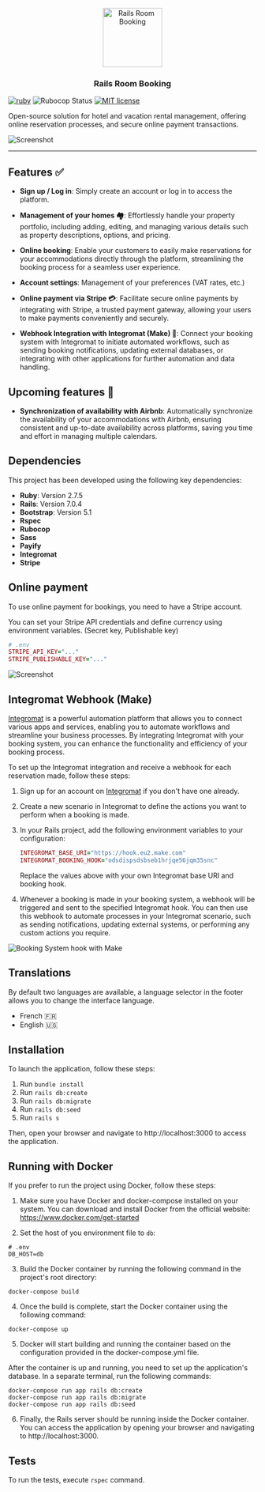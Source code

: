 <p align="center">
  <img src="app/assets/images/logo.svg" alt="Rails Room Booking" width="120">
</p>

<h3 align="center">Rails Room Booking</h3>

<span>[![ruby](https://img.shields.io/badge/ruby-2.7.5%20*-ruby.svg?colorA=D30001&colorB=DF3B3C)](https://github.com/andrewdsilva/rails-room-booking)</span> <span>
![Rubocop Status](https://img.shields.io/badge/rubocop-passing-rubocop.svg?colorA=1f7a1f&colorB=2aa22a)</span> <span>
[![MIT license](https://img.shields.io/badge/license-MIT-mit.svg?colorA=1f7a1f&colorB=2aa22a)](http://opensource.org/licenses/MIT)</span>

Open-source solution for hotel and vacation rental management, offering online reservation processes, and secure online payment transactions.

![Screenshot](./app/assets/images/screenshot.png)

___

## Features ✅

- **Sign up / Log in**: Simply create an account or log in to access the platform.

- **Management of your homes 🏘️**: Effortlessly handle your property portfolio, including adding, editing, and managing various details such as property descriptions, options, and pricing.

- **Online booking**: Enable your customers to easily make reservations for your accommodations directly through the platform, streamlining the booking process for a seamless user experience.

- **Account settings**: Management of your preferences (VAT rates, etc.)

- **Online payment via Stripe 💳**: Facilitate secure online payments by integrating with Stripe, a trusted payment gateway, allowing your users to make payments conveniently and securely.

- **Webhook Integration with Integromat (Make) 🤖**: Connect your booking system with Integromat to initiate automated workflows, such as sending booking notifications, updating external databases, or integrating with other applications for further automation and data handling.

## Upcoming features 🚀

- **Synchronization of availability with Airbnb**: Automatically synchronize the availability of your accommodations with Airbnb, ensuring consistent and up-to-date availability across platforms, saving you time and effort in managing multiple calendars.

## Dependencies

This project has been developed using the following key dependencies:

- **Ruby**: Version 2.7.5
- **Rails**: Version 7.0.4
- **Bootstrap**: Version 5.1
- **Rspec**
- **Rubocop**
- **Sass**
- **Payify**
- **Integromat**
- **Stripe**

## Online payment

To use online payment for bookings, you need to have a Stripe account.

You can set your Stripe API credentials and define currency using environment variables. (Secret key, Publishable key)

```ruby
# .env
STRIPE_API_KEY="..."
STRIPE_PUBLISHABLE_KEY="..."
```

![Screenshot](./app/assets/images/screenshot-payment.png)

## Integromat Webhook (Make)

[Integromat](https://www.make.com/en) is a powerful automation platform that allows you to connect various apps and services, enabling you to automate workflows and streamline your business processes. By integrating Integromat with your booking system, you can enhance the functionality and efficiency of your booking process.

To set up the Integromat integration and receive a webhook for each reservation made, follow these steps:

1. Sign up for an account on [Integromat](https://www.make.com/) if you don't have one already.

2. Create a new scenario in Integromat to define the actions you want to perform when a booking is made.

3. In your Rails project, add the following environment variables to your configuration:

   ```ruby
   INTEGROMAT_BASE_URI="https://hook.eu2.make.com"
   INTEGROMAT_BOOKING_HOOK="odsdispsdsbseb1hrjqe56jqm35snc"
   ```

   Replace the values above with your own Integromat base URI and booking hook.

4. Whenever a booking is made in your booking system, a webhook will be triggered and sent to the specified Integromat hook. You can then use this webhook to automate processes in your Integromat scenario, such as sending notifications, updating external systems, or performing any custom actions you require.

![Booking System hook with Make](./app/assets/images/screenshot-make.png)

## Translations

By default two languages are available, a language selector in the footer allows you to change the interface language.

- French 🇫🇷
- English 🇺🇸

## Installation

To launch the application, follow these steps:

1. Run `bundle install`
2. Run `rails db:create`
3. Run `rails db:migrate`
4. Run `rails db:seed`
6. Run `rails s`

Then, open your browser and navigate to http://localhost:3000 to access the application.

## Running with Docker

If you prefer to run the project using Docker, follow these steps:

1. Make sure you have Docker and docker-compose installed on your system. You can download and install Docker from the official website: https://www.docker.com/get-started

2. Set the host of you environment file to `db`:

```shell
# .env
DB_HOST=db
```

3. Build the Docker container by running the following command in the project's root directory:

```shell
docker-compose build
```

4. Once the build is complete, start the Docker container using the following command:

```shell
docker-compose up
```

5. Docker will start building and running the container based on the configuration provided in the docker-compose.yml file.

After the container is up and running, you need to set up the application's database. In a separate terminal, run the following commands:

```shell
docker-compose run app rails db:create
docker-compose run app rails db:migrate
docker-compose run app rails db:seed
```

6. Finally, the Rails server should be running inside the Docker container. You can access the application by opening your browser and navigating to http://localhost:3000.

## Tests

To run the tests, execute `rspec` command.
